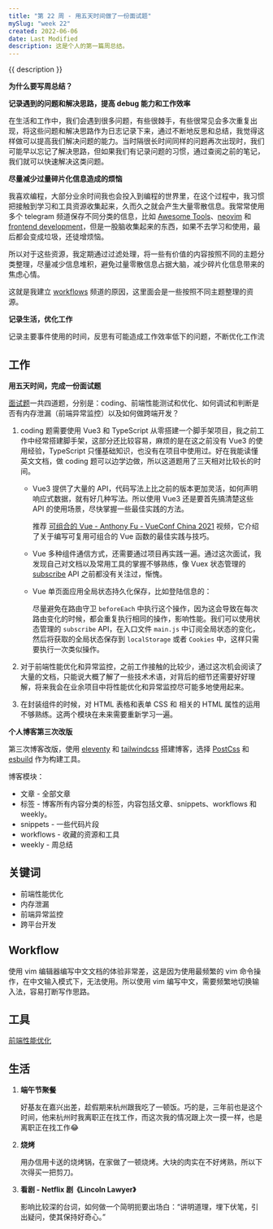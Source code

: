 ```yaml
---
title: "第 22 周 - 用五天时间做了一份面试题"
mySlug: "week 22"
created: 2022-06-06
date: Last Modified
description: 这是个人的第一篇周总结。
---
```


{{ description }}

**为什么要写周总结？**

**记录遇到的问题和解决思路，提高 debug 能力和工作效率**

在生活和工作中，我们会遇到很多问题，有些很棘手，有些很常见会多次重复出现，将这些问题和解决思路作为日志记录下来，通过不断地反思和总结，我觉得这样做可以提高我们解决问题的能力。当时隔很长时间同样的问题再次出现时，我们可能早以忘记了解决思路，但如果我们有记录问题的习惯，通过查阅之前的笔记，我们就可以快速解决这类问题。

**尽量减少过量碎片化信息造成的烦恼**

我喜欢编程，大部分业余时间我也会投入到编程的世界里，在这个过程中，我习惯把接触到学习和工具资源收集起来，久而久之就会产生大量零散信息。我常常使用多个 telegram 频道保存不同分类的信息，比如 [Awesome Tools](https://t.me/awesometools)、[neovim](https://t.me/byoneovim) 和 [frontend development](https://t.me/byodiandev)，但是一股脑收集起来的东西，如果不去学习和使用，最后都会变成垃圾，还徒增烦恼。

所以对于这些资源，我定期通过过滤处理，将一些有价值的内容按照不同的主题分类整理，尽量减少信息堆积，避免过量零散信息占据大脑，减少碎片化信息带来的焦虑心情。

这就是我建立 [workflows](/workflows) 频道的原因，这里面会是一些按照不同主题整理的资源。

**记录生活，优化工作**

记录主要事件使用的时间，反思有可能造成工作效率低下的问题，不断优化工作流

## 工作

**用五天时间，完成一份面试题**

[面试题](https://github.com/housesigma/hr-interview/tree/main/frontend)一共四道题，分别是：coding、前端性能测试和优化、如何调试和判断是否有内存泄漏（前端异常监控）以及如何做跨端开发？

1. coding 题需要使用 Vue3 和 TypeScript 从零搭建一个脚手架项目，我之前工作中经常搭建脚手架，这部分还比较容易，麻烦的是在这之前没有 Vue3 的使用经验，TypeScript 只懂基础知识，也没有在项目中使用过。好在我能读懂英文文档，做 coding 题可以边学边做，所以这道题用了三天相对比较长的时间。

    - Vue3 提供了大量的 API，代码写法上比之前的版本更加灵活，如何声明响应式数据，就有好几种写法。所以使用 Vue3 还是要首先搞清楚这些 API 的使用场景，尽快掌握一些最佳实践的方法。

       推荐 [可组合的 Vue - Anthony Fu - VueConf China 2021](https://youtu.be/CtrKCHM-FAk) 视频，它介绍了关于编写可复用可组合的 Vue 函数的最佳实践与技巧。
      
    - Vue 多种组件通信方式，还需要通过项目再实践一遍。通过这次面试，我发现自己对文档以及常用工具的掌握不够熟练，像 Vuex 状态管理的 [subscribe](https://vuex.vuejs.org/api/#subscribe)
      API 之前都没有关注过，惭愧。

    - Vue 单页面应用全局状态持久化保存，比如登陆信息的：
      
      尽量避免在路由守卫 `beforeEach`
      中执行这个操作，因为这会导致在每次路由变化的时候，都会重复执行相同的操作，影响性能。我们可以使用状态管理的 `subscribe` API，在入口文件 `main.js` 中订阅全局状态的变化，然后将获取的全局状态保存到 `localStorage` 或者 `Cookies` 中，这样只需要执行一次类似操作。

2. 对于前端性能优化和异常监控，之前工作接触的比较少，通过这次机会阅读了大量的文档，只能说大概了解了一些技术术语，对背后的细节还需要好好理解，将来我会在业余项目中将性能优化和异常监控尽可能多地使用起来。

3. 在封装组件的时候，对 HTML 表格和表单 CSS 和 相关的 HTML 属性的运用不够熟练。这两个模块在未来需要重新学习一遍。

**个人博客第三次改版**

第三次博客改版，使用 [eleventy](https://www.11ty.dev/) 和 [tailwindcss](https://tailwindcss.com/) 搭建博客，选择 [PostCss](https://postcss.org/) 和 [esbuild](https://esbuild.github.io/) 作为构建工具。

博客模块：
- 文章 - 全部文章
- 标签 - 博客所有内容分类的标签，内容包括文章、snippets、workflows 和 weekly。
- snippets - 一些代码片段
- workflows - 收藏的资源和工具
- weekly - 周总结

## 关键词

- 前端性能优化
- 内存泄漏
- 前端异常监控
- 跨平台开发

## Workflow

使用 vim 编辑器编写中文文档的体验非常差，这是因为使用最频繁的 vim 命令操作，在中文输入模式下，无法使用。所以使用 vim 编写中文，需要频繁地切换输入法，容易打断写作思路。

## 工具

[前端性能优化](/workflows/pagespeed-tools/)

## 生活

1. **端午节聚餐**

    好基友在嘉兴出差，趁假期来杭州跟我吃了一顿饭。巧的是，三年前也是这个时间，他来杭州时我离职正在找工作，而这次我的情况跟上次一摸一样，也是离职正在找工作😂

2. **烧烤**

    用办信用卡送的烧烤锅，在家做了一顿烧烤。大块的肉实在不好烤熟，所以下次得买一把剪刀。

3. **看剧 - Netflix 剧《Lincoln Lawyer》**

    影响比较深的台词，如何做一个简明扼要出场白：“讲明道理，埋下伏笔，引出疑问，使其保持好奇心。”
